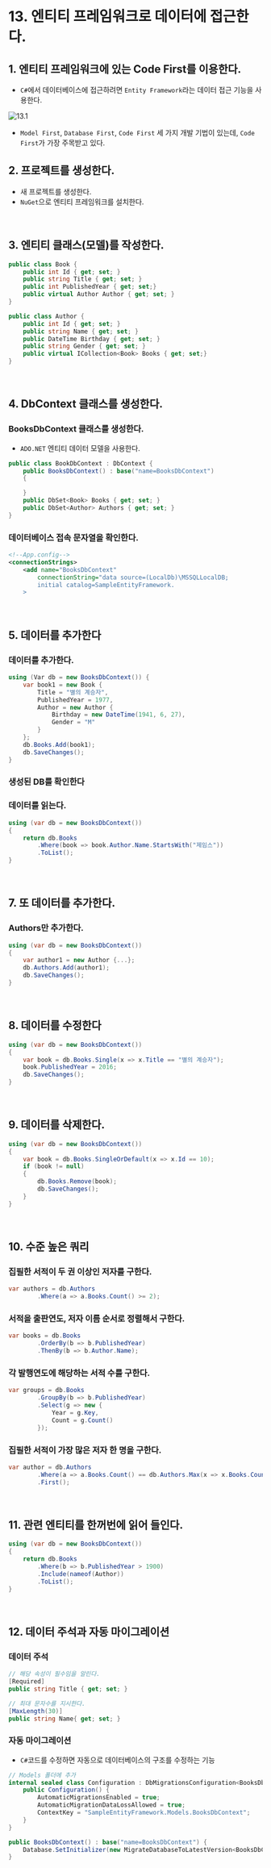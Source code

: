 # 13. 엔티티 프레임워크로 데이터에 접근한다.

## 1. 엔티티 프레임워크에 있는 Code First를 이용한다.
- `C#`에서 데이터베이스에 접근하려면 `Entity Framework`라는 데이터 접근 기능을 사용한다.

![13.1](./images/image014.jpg)

- `Model First`, `Database First`, `Code First` 세 가지 개발 기법이 있는데, `Code First`가 가장 주목받고 있다.

## 2. 프로젝트를 생성한다.
- 새 프로젝트를 생성한다.
- `NuGet`으로 엔티티 프레임워크를 설치한다.

</br>

## 3. 엔티티 클래스(모델)를 작성한다.

```c#
public class Book {
    public int Id { get; set; }
    public string Title { get; set; }
    public int PublishedYear { get; set;}
    public virtual Author Author { get; set; }
}
```

```c#
public class Author {
    public int Id { get; set; }
    public string Name { get; set; }
    public DateTime Birthday { get; set; }
    public string Gender { get; set; }
    public virtual ICollection<Book> Books { get; set;}
}
```

</br>

## 4. DbContext 클래스를 생성한다.
### BooksDbContext 클래스를 생성한다.
- `ADO.NET` 엔티티 데이터 모델을 사용한다.

```c#
public class BookDbContext : DbContext {
    public BooksDbContext() : base("name=BooksDbContext")
    {

    }
    public DbSet<Book> Books { get; set; }
    public DbSet<Author> Authors { get; set; }
}
```

### 데이터베이스 접속 문자열을 확인한다.

```xml
<!--App.config-->
<connectionStrings>
    <add name="BooksDbContext"
        connectionString="data source=(LocalDb)\MSSQLLocalDB;
        initial catalog=SampleEntityFramework.
    >
```

</br>

## 5. 데이터를 추가한다
### 데이터를 추가한다.

```c#
using (Var db = new BooksDbContext()) {
    var book1 = new Book {
        Title = "별의 계승자",
        PublishedYear = 1977,
        Author = new Author {
            Birthday = new DateTime(1941, 6, 27),
            Gender = "M"
        }
    };
    db.Books.Add(book1);
    db.SaveChanges();
}
```
 
### 생성된 DB를 확인한다
### 데이터를 읽는다.

```c#
using (var db = new BooksDbContext())
{
    return db.Books
        .Where(book => book.Author.Name.StartsWith("제임스"))
        .ToList();
}
```

</br>

## 7. 또 데이터를 추가한다.
### Authors만 추가한다.

```c#
using (var db = new BooksDbContext())
{
    var author1 = new Author {...};
    db.Authors.Add(author1);
    db.SaveChanges();
}
```

</br>

## 8. 데이터를 수정한다

```c#
using (var db = new BooksDbContext())
{
    var book = db.Books.Single(x => x.Title == "별의 계승자");
    book.PublishedYear = 2016;
    db.SaveChanges();
}
```

</br>

## 9. 데이터를 삭제한다.

```c#
using (var db = new BooksDbContext())
{
    var book = db.Books.SingleOrDefault(x => x.Id == 10);
    if (book != null)
    {
        db.Books.Remove(book);
        db.SaveChanges();
    }
}
```

</br>

## 10. 수준 높은 쿼리
### 집필한 서적이 두 권 이상인 저자를 구한다.

```c#
var authors = db.Authors
        .Where(a => a.Books.Count() >= 2);
```

### 서적을 출판연도, 저자 이름 순서로 정렬해서 구한다.

```c#
var books = db.Books
        .OrderBy(b => b.PublishedYear)
        .ThenBy(b => b.Author.Name);
```

### 각 발행연도에 해당하는 서적 수를 구한다.

```c#
var groups = db.Books
        .GroupBy(b => b.PublishedYear)
        .Select(g => new {
            Year = g.Key,
            Count = g.Count()
        });
```

### 집필한 서적이 가장 많은 저자 한 명을 구한다.

```c#
var author = db.Authors
        .Where(a => a.Books.Count() == db.Authors.Max(x => x.Books.Count()))
        .First();
```

</br>

## 11. 관련 엔티티를 한꺼번에 읽어 들인다.

```c#
using (var db = new BooksDbContext())
{
    return db.Books
        .Where(b => b.PublishedYear > 1900)
        .Include(nameof(Author))
        .ToList();
}
```

</br>

## 12. 데이터 주석과 자동 마이그레이션
### 데이터 주석

```c#
// 해당 속성이 필수임을 알린다.
[Required]
public string Title { get; set; }

// 최대 문자수를 지시한다.
[MaxLength(30)]
public string Name{ get; set; }
```

### 자동 마이그레이션
- `C#`코드를 수정하면 자동으로 데이터베이스의 구조를 수정하는 기능

```c#
// Models 폴더에 추가
internal sealed class Configuration : DbMigrationsConfiguration<BooksDbContext> {
    public Configuration() {
        AutomaticMigrationsEnabled = true;
        AutomaticMigrationDataLossAllowed = true;
        ContextKey = "SampleEntityFramework.Models.BooksDbContext";
    }
}
```

```c#
public BooksDbContext() : base("name=BooksDbContext") {
    Database.SetInitializer(new MigrateDatabaseToLatestVersion<BooksDbContext, Configuration>());
}
```

